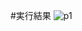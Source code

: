 #実行結果
![p1](https://user-images.githubusercontent.com/5728999/50142142-b0027800-02ec-11e9-8125-0498d64a98c4.png)
